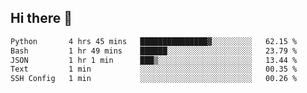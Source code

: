 ## Hi there 👋

<!--START_SECTION:waka-->

```txt
Python       4 hrs 45 mins   ███████████████▓░░░░░░░░░   62.15 %
Bash         1 hr 49 mins    ██████░░░░░░░░░░░░░░░░░░░   23.79 %
JSON         1 hr 1 min      ███▒░░░░░░░░░░░░░░░░░░░░░   13.44 %
Text         1 min           ░░░░░░░░░░░░░░░░░░░░░░░░░   00.35 %
SSH Config   1 min           ░░░░░░░░░░░░░░░░░░░░░░░░░   00.26 %
```

<!--END_SECTION:waka-->

<!--
**OliverShang/OliverShang** is a ✨ _special_ ✨ repository because its `README.md` (this file) appears on your GitHub profile.

Here are some ideas to get you started:

- 🔭 I’m currently working on ...
- 🌱 I’m currently learning ...
- 👯 I’m looking to collaborate on ...
- 🤔 I’m looking for help with ...
- 💬 Ask me about ...
- 📫 How to reach me: ...
- 😄 Pronouns: ...
- ⚡ Fun fact: ...
-->
